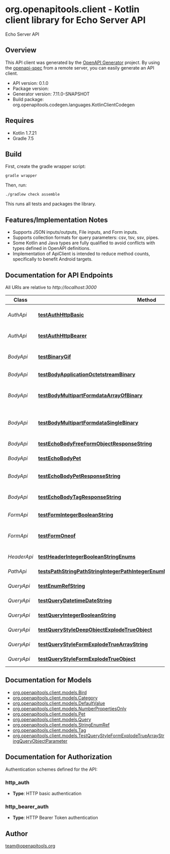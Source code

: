 # org.openapitools.client - Kotlin client library for Echo Server API

Echo Server API

## Overview
This API client was generated by the [OpenAPI Generator](https://openapi-generator.tech) project.  By using the [openapi-spec](https://github.com/OAI/OpenAPI-Specification) from a remote server, you can easily generate an API client.

- API version: 0.1.0
- Package version: 
- Generator version: 7.11.0-SNAPSHOT
- Build package: org.openapitools.codegen.languages.KotlinClientCodegen

## Requires

* Kotlin 1.7.21
* Gradle 7.5

## Build

First, create the gradle wrapper script:

```
gradle wrapper
```

Then, run:

```
./gradlew check assemble
```

This runs all tests and packages the library.

## Features/Implementation Notes

* Supports JSON inputs/outputs, File inputs, and Form inputs.
* Supports collection formats for query parameters: csv, tsv, ssv, pipes.
* Some Kotlin and Java types are fully qualified to avoid conflicts with types defined in OpenAPI definitions.
* Implementation of ApiClient is intended to reduce method counts, specifically to benefit Android targets.

<a id="documentation-for-api-endpoints"></a>
## Documentation for API Endpoints

All URIs are relative to *http://localhost:3000*

| Class | Method | HTTP request | Description |
| ------------ | ------------- | ------------- | ------------- |
| *AuthApi* | [**testAuthHttpBasic**](docs/AuthApi.md#testauthhttpbasic) | **POST** /auth/http/basic | To test HTTP basic authentication |
| *AuthApi* | [**testAuthHttpBearer**](docs/AuthApi.md#testauthhttpbearer) | **POST** /auth/http/bearer | To test HTTP bearer authentication |
| *BodyApi* | [**testBinaryGif**](docs/BodyApi.md#testbinarygif) | **POST** /binary/gif | Test binary (gif) response body |
| *BodyApi* | [**testBodyApplicationOctetstreamBinary**](docs/BodyApi.md#testbodyapplicationoctetstreambinary) | **POST** /body/application/octetstream/binary | Test body parameter(s) |
| *BodyApi* | [**testBodyMultipartFormdataArrayOfBinary**](docs/BodyApi.md#testbodymultipartformdataarrayofbinary) | **POST** /body/application/octetstream/array_of_binary | Test array of binary in multipart mime |
| *BodyApi* | [**testBodyMultipartFormdataSingleBinary**](docs/BodyApi.md#testbodymultipartformdatasinglebinary) | **POST** /body/application/octetstream/single_binary | Test single binary in multipart mime |
| *BodyApi* | [**testEchoBodyFreeFormObjectResponseString**](docs/BodyApi.md#testechobodyfreeformobjectresponsestring) | **POST** /echo/body/FreeFormObject/response_string | Test free form object |
| *BodyApi* | [**testEchoBodyPet**](docs/BodyApi.md#testechobodypet) | **POST** /echo/body/Pet | Test body parameter(s) |
| *BodyApi* | [**testEchoBodyPetResponseString**](docs/BodyApi.md#testechobodypetresponsestring) | **POST** /echo/body/Pet/response_string | Test empty response body |
| *BodyApi* | [**testEchoBodyTagResponseString**](docs/BodyApi.md#testechobodytagresponsestring) | **POST** /echo/body/Tag/response_string | Test empty json (request body) |
| *FormApi* | [**testFormIntegerBooleanString**](docs/FormApi.md#testformintegerbooleanstring) | **POST** /form/integer/boolean/string | Test form parameter(s) |
| *FormApi* | [**testFormOneof**](docs/FormApi.md#testformoneof) | **POST** /form/oneof | Test form parameter(s) for oneOf schema |
| *HeaderApi* | [**testHeaderIntegerBooleanStringEnums**](docs/HeaderApi.md#testheaderintegerbooleanstringenums) | **GET** /header/integer/boolean/string/enums | Test header parameter(s) |
| *PathApi* | [**testsPathStringPathStringIntegerPathIntegerEnumNonrefStringPathEnumRefStringPath**](docs/PathApi.md#testspathstringpathstringintegerpathintegerenumnonrefstringpathenumrefstringpath) | **GET** /path/string/{path_string}/integer/{path_integer}/{enum_nonref_string_path}/{enum_ref_string_path} | Test path parameter(s) |
| *QueryApi* | [**testEnumRefString**](docs/QueryApi.md#testenumrefstring) | **GET** /query/enum_ref_string | Test query parameter(s) |
| *QueryApi* | [**testQueryDatetimeDateString**](docs/QueryApi.md#testquerydatetimedatestring) | **GET** /query/datetime/date/string | Test query parameter(s) |
| *QueryApi* | [**testQueryIntegerBooleanString**](docs/QueryApi.md#testqueryintegerbooleanstring) | **GET** /query/integer/boolean/string | Test query parameter(s) |
| *QueryApi* | [**testQueryStyleDeepObjectExplodeTrueObject**](docs/QueryApi.md#testquerystyledeepobjectexplodetrueobject) | **GET** /query/style_deepObject/explode_true/object | Test query parameter(s) |
| *QueryApi* | [**testQueryStyleFormExplodeTrueArrayString**](docs/QueryApi.md#testquerystyleformexplodetruearraystring) | **GET** /query/style_form/explode_true/array_string | Test query parameter(s) |
| *QueryApi* | [**testQueryStyleFormExplodeTrueObject**](docs/QueryApi.md#testquerystyleformexplodetrueobject) | **GET** /query/style_form/explode_true/object | Test query parameter(s) |


<a id="documentation-for-models"></a>
## Documentation for Models

 - [org.openapitools.client.models.Bird](docs/Bird.md)
 - [org.openapitools.client.models.Category](docs/Category.md)
 - [org.openapitools.client.models.DefaultValue](docs/DefaultValue.md)
 - [org.openapitools.client.models.NumberPropertiesOnly](docs/NumberPropertiesOnly.md)
 - [org.openapitools.client.models.Pet](docs/Pet.md)
 - [org.openapitools.client.models.Query](docs/Query.md)
 - [org.openapitools.client.models.StringEnumRef](docs/StringEnumRef.md)
 - [org.openapitools.client.models.Tag](docs/Tag.md)
 - [org.openapitools.client.models.TestQueryStyleFormExplodeTrueArrayStringQueryObjectParameter](docs/TestQueryStyleFormExplodeTrueArrayStringQueryObjectParameter.md)


<a id="documentation-for-authorization"></a>
## Documentation for Authorization


Authentication schemes defined for the API:
<a id="http_auth"></a>
### http_auth

- **Type**: HTTP basic authentication

<a id="http_bearer_auth"></a>
### http_bearer_auth

- **Type**: HTTP Bearer Token authentication



## Author

team@openapitools.org
